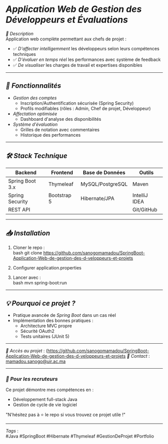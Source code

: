 # *Application Web de Gestion des Développeurs et Évaluations*    

*📌 Description*  
Application web complète permettant aux chefs de projet :  
- ✅ *D'affecter intelligemment* les développeurs selon leurs compétences techniques  
- ✅ *D'évaluer en temps réel* les performances avec système de feedback  
- ✅ *De visualiser* les charges de travail et expertises disponibles  

---

## *🚀 Fonctionnalités*  
- *Gestion des comptes*  
  - Inscription/Authentification sécurisée (Spring Security)  
  - Profils modifiables (rôles : Admin, Chef de projet, Développeur)  
- *Affectation optimisée*   
  - Dashboard d'analyse des disponibilités  
- *Système d'évaluation*  
  - Grilles de notation avec commentaires  
  - Historique des performances  

---

## *🛠 Stack Technique*  
| Backend              | Frontend       | Base de Données  | Outils          |
|----------------------|----------------|------------------|-----------------|
| Spring Boot 3.x      | Thymeleaf      | MySQL/PostgreSQL | Maven           |
| Spring Security      | Bootstrap 5    | Hibernate/JPA    | IntelliJ IDEA   |
| REST API             |                |                  | Git/GitHub      |

---

## *📥 Installation*  
1. Cloner le repo :  
   bash
   git clone https://github.com/sanogomamadou/SpringBoot-Application-Web-de-gestion-des-d-veloppeurs-et-projets
   
2. Configurer application.properties 
3. Lancer avec :  
   bash
   mvn spring-boot:run
   

---

## *💡 Pourquoi ce projet ?*  
- Pratique avancée de *Spring Boot* dans un cas réel  
- Implémentation des bonnes pratiques :  
  - Architecture MVC propre  
  - Sécurité OAuth2  
  - Tests unitaires (JUnit 5)  

---

*🔗 Accès au projet* : (https://github.com/sanogomamadou/SpringBoot-Application-Web-de-gestion-des-d-veloppeurs-et-projets
*📧 Contact* : mamadou.sanogo@uir.ac.ma  

--- 

### *🎯 Pour les recruteurs*  
Ce projet démontre mes compétences en :  
- Développement full-stack Java
- Gestion de cycle de vie logiciel  

"N'hésitez pas à ⭐ le repo si vous trouvez ce projet utile !"  

--- 

*Tags* :  
#Java #SpringBoot #Hibernate #Thymeleaf #GestionDeProjet #Portfolio
